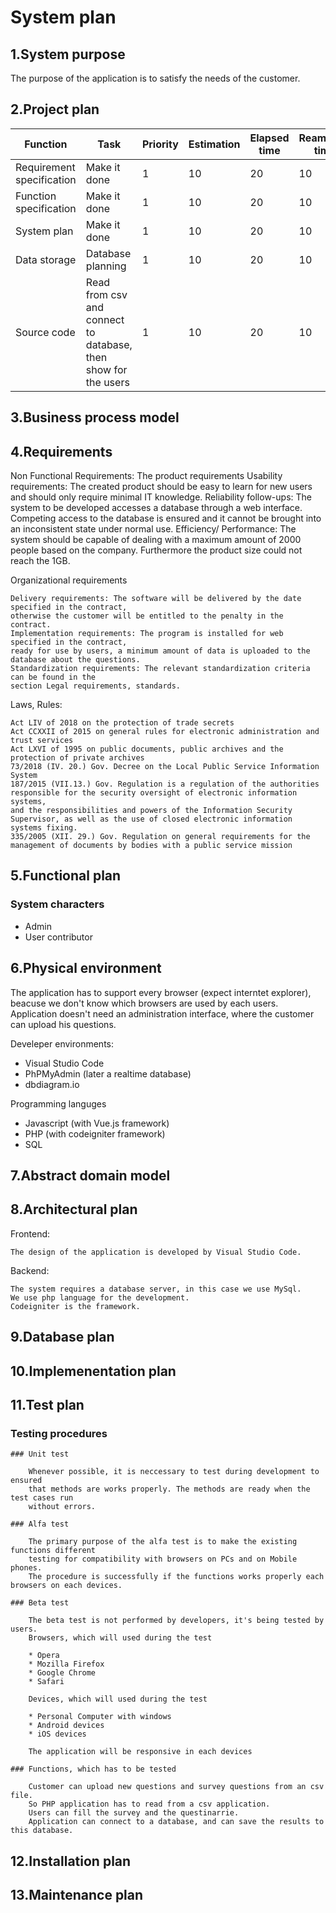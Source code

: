 # System plan

## 1.System purpose
The purpose of the application is to satisfy the needs of the customer.


## 2.Project plan
| Function  | Task | Priority | Estimation | Elapsed time | Reamining time |
| ------------- | ------------- | ------------- | ------------- | ------------- | ------------- |
| Requirement specification | Make it done | 1 | 10 | 20 | 10 |
| Function specification | Make it done | 1  | 10 | 20	| 10 |
| System plan | Make it done | 1 | 10 | 20 | 10 |
| Data storage | Database planning | 1 | 10 | 20 | 10 |
| Source code  | Read from csv and connect to database, then show for the users | 1 | 10 | 20 | 10 |

## 3.Business process model

## 4.Requirements
Non Functional Requirements:
	The product requirements
    Usability requirements: The created product should be easy to learn for new users and should only require minimal IT knowledge.
    Reliability follow-ups: The system to be developed accesses a database through a web interface. 
	Competing access to the database is ensured and it cannot be brought into an inconsistent state under normal use.
    Efficiency/ Performance: The system should be capable of dealing with a maximum amount of 2000 people based on the company. 
	Furthermore the product size could not reach the 1GB.
	
Organizational requirements

    Delivery requirements: The software will be delivered by the date specified in the contract, 
	otherwise the customer will be entitled to the penalty in the contract.
    Implementation requirements: The program is installed for web specified in the contract, 
	ready for use by users, a minimum amount of data is uploaded to the database about the questions.
    Standardization requirements: The relevant standardization criteria can be found in the 
	section Legal requirements, standards.


 Laws, Rules:
 
    Act LIV of 2018 on the protection of trade secrets
    Act CCXXII of 2015 on general rules for electronic administration and trust services
    Act LXVI of 1995 on public documents, public archives and the protection of private archives
    73/2018 (IV. 20.) Gov. Decree on the Local Public Service Information System
    187/2015 (VII.13.) Gov. Regulation is a regulation of the authorities responsible for the security oversight of electronic information systems,
	and the responsibilities and powers of the Information Security Supervisor, as well as the use of closed electronic information systems fixing.
    335/2005 (XII. 29.) Gov. Regulation on general requirements for the management of documents by bodies with a public service mission


## 5.Functional plan
### System characters
* Admin
* User contributor

## 6.Physical environment
The application has to support every browser (expect interntet explorer), beacuse we don't know which
browsers are used by each users.
Application doesn't need an administration interface, where the customer can upload his questions.

Develeper environments:

* Visual Studio Code
* PhPMyAdmin (later a realtime database)
* dbdiagram.io

Programming languges

* Javascript (with Vue.js framework)
* PHP (with codeigniter framework)
* SQL 

## 7.Abstract domain model

## 8.Architectural plan
Frontend:

    The design of the application is developed by Visual Studio Code.

Backend:

    The system requires a database server, in this case we use MySql.
    We use php language for the development.
    Codeigniter is the framework.


## 9.Database plan

## 10.Implemenentation plan

## 11.Test plan
### Testing procedures

	### Unit test
	
		Whenever possible, it is neccessary to test during development to ensured
		that methods are works properly. The methods are ready when the test cases run 
		without errors.
		
	### Alfa test
		
		The primary purpose of the alfa test is to make the existing functions different 
		testing for compatibility with browsers on PCs and on Mobile phones.
		The procedure is successfully if the functions works properly each browsers on each devices.
	
	### Beta test
	
		The beta test is not performed by developers, it's being tested by users.
		Browsers, which will used during the test
		
		* Opera
		* Mozilla Firefox
		* Google Chrome
		* Safari
		
		Devices, which will used during the test
		
		* Personal Computer with windows
		* Android devices
		* iOS devices
		
		The application will be responsive in each devices
		
	### Functions, which has to be tested
	
		Customer can upload new questions and survey questions from an csv file.
		So PHP application has to read from a csv application.
		Users can fill the survey and the questinarrie.
		Application can connect to a database, and can save the results to this database.
		


## 12.Installation plan

## 13.Maintenance plan
